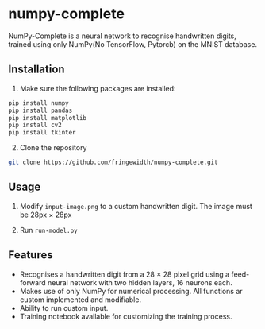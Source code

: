 # numpy-complete
NumPy-Complete is a neural network to recognise handwritten digits, trained using only NumPy(No TensorFlow, Pytorcb) on the MNIST database.

## Installation
1. Make sure the following packages are installed:
```sh
pip install numpy
pip install pandas
pip install matplotlib
pip install cv2
pip install tkinter
```

2. Clone the repository

```sh
git clone https://github.com/fringewidth/numpy-complete.git
```

## Usage
1. Modify `input-image.png` to a custom handwritten digit. The image must be 28px $\times$ 28px

2. Run `run-model.py`

## Features
- Recognises a handwritten digit from a 28 $\times$ 28 pixel grid using a feed-forward neural network with two hidden layers, 16 neurons each.
- Makes use of only NumPy for numerical processing. All functions ar custom implemented and modifiable.
- Ability to run custom input.
- Training notebook available for customizing the training process.


